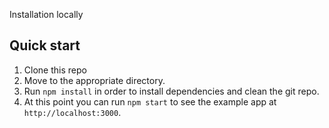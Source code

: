 
<p>Installation locally</p>

## Quick start

1. Clone this repo
2. Move to the appropriate directory.<br />
3. Run `npm install` in order to install dependencies and clean the git repo.<br />
4. At this point you can run `npm start` to see the example app at `http://localhost:3000`.


